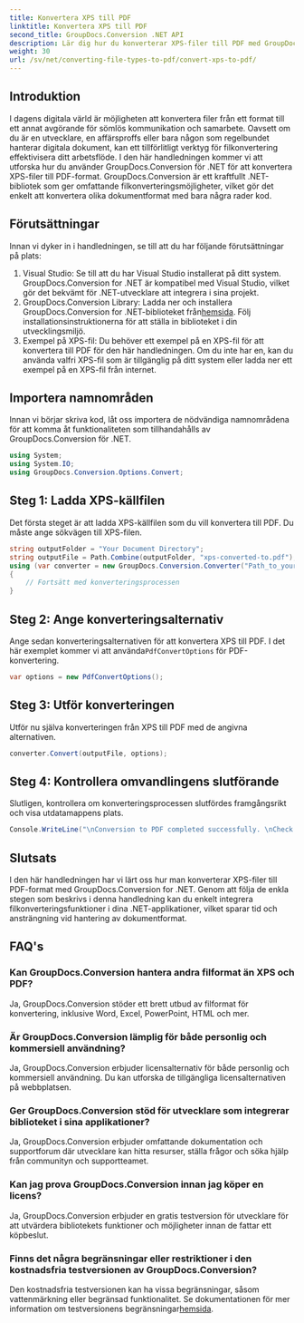 ```yaml
---
title: Konvertera XPS till PDF
linktitle: Konvertera XPS till PDF
second_title: GroupDocs.Conversion .NET API
description: Lär dig hur du konverterar XPS-filer till PDF med GroupDocs.Conversion for .NET. Enkla steg för sömlös konvertering av dokumentformat.
weight: 30
url: /sv/net/converting-file-types-to-pdf/convert-xps-to-pdf/
---
```


## Introduktion
I dagens digitala värld är möjligheten att konvertera filer från ett format till ett annat avgörande för sömlös kommunikation och samarbete. Oavsett om du är en utvecklare, en affärsproffs eller bara någon som regelbundet hanterar digitala dokument, kan ett tillförlitligt verktyg för filkonvertering effektivisera ditt arbetsflöde.
I den här handledningen kommer vi att utforska hur du använder GroupDocs.Conversion för .NET för att konvertera XPS-filer till PDF-format. GroupDocs.Conversion är ett kraftfullt .NET-bibliotek som ger omfattande filkonverteringsmöjligheter, vilket gör det enkelt att konvertera olika dokumentformat med bara några rader kod.
## Förutsättningar
Innan vi dyker in i handledningen, se till att du har följande förutsättningar på plats:
1. Visual Studio: Se till att du har Visual Studio installerat på ditt system. GroupDocs.Conversion for .NET är kompatibel med Visual Studio, vilket gör det bekvämt för .NET-utvecklare att integrera i sina projekt.
2. GroupDocs.Conversion Library: Ladda ner och installera GroupDocs.Conversion for .NET-biblioteket från[hemsida](https://releases.groupdocs.com/conversion/net/). Följ installationsinstruktionerna för att ställa in biblioteket i din utvecklingsmiljö.
3. Exempel på XPS-fil: Du behöver ett exempel på en XPS-fil för att konvertera till PDF för den här handledningen. Om du inte har en, kan du använda valfri XPS-fil som är tillgänglig på ditt system eller ladda ner ett exempel på en XPS-fil från internet.

## Importera namnområden
Innan vi börjar skriva kod, låt oss importera de nödvändiga namnområdena för att komma åt funktionaliteten som tillhandahålls av GroupDocs.Conversion för .NET.
```csharp
using System;
using System.IO;
using GroupDocs.Conversion.Options.Convert;
```
## Steg 1: Ladda XPS-källfilen
Det första steget är att ladda XPS-källfilen som du vill konvertera till PDF. Du måste ange sökvägen till XPS-filen.
```csharp
string outputFolder = "Your Document Directory";
string outputFile = Path.Combine(outputFolder, "xps-converted-to.pdf");
using (var converter = new GroupDocs.Conversion.Converter("Path_to_your_XPS_file"))
{
    // Fortsätt med konverteringsprocessen
}
```
## Steg 2: Ange konverteringsalternativ
 Ange sedan konverteringsalternativen för att konvertera XPS till PDF. I det här exemplet kommer vi att använda`PdfConvertOptions` för PDF-konvertering.
```csharp
var options = new PdfConvertOptions();
```
## Steg 3: Utför konverteringen
Utför nu själva konverteringen från XPS till PDF med de angivna alternativen.
```csharp
converter.Convert(outputFile, options);
```
## Steg 4: Kontrollera omvandlingens slutförande
Slutligen, kontrollera om konverteringsprocessen slutfördes framgångsrikt och visa utdatamappens plats.
```csharp
Console.WriteLine("\nConversion to PDF completed successfully. \nCheck output in {0}", outputFolder);
```

## Slutsats
I den här handledningen har vi lärt oss hur man konverterar XPS-filer till PDF-format med GroupDocs.Conversion for .NET. Genom att följa de enkla stegen som beskrivs i denna handledning kan du enkelt integrera filkonverteringsfunktioner i dina .NET-applikationer, vilket sparar tid och ansträngning vid hantering av dokumentformat.
## FAQ's
### Kan GroupDocs.Conversion hantera andra filformat än XPS och PDF?
Ja, GroupDocs.Conversion stöder ett brett utbud av filformat för konvertering, inklusive Word, Excel, PowerPoint, HTML och mer.
### Är GroupDocs.Conversion lämplig för både personlig och kommersiell användning?
Ja, GroupDocs.Conversion erbjuder licensalternativ för både personlig och kommersiell användning. Du kan utforska de tillgängliga licensalternativen på webbplatsen.
### Ger GroupDocs.Conversion stöd för utvecklare som integrerar biblioteket i sina applikationer?
Ja, GroupDocs.Conversion erbjuder omfattande dokumentation och supportforum där utvecklare kan hitta resurser, ställa frågor och söka hjälp från communityn och supportteamet.
### Kan jag prova GroupDocs.Conversion innan jag köper en licens?
Ja, GroupDocs.Conversion erbjuder en gratis testversion för utvecklare för att utvärdera bibliotekets funktioner och möjligheter innan de fattar ett köpbeslut.
### Finns det några begränsningar eller restriktioner i den kostnadsfria testversionen av GroupDocs.Conversion?
 Den kostnadsfria testversionen kan ha vissa begränsningar, såsom vattenmärkning eller begränsad funktionalitet. Se dokumentationen för mer information om testversionens begränsningar[hemsida](https://releases.groupdocs.com/conversion/net/).